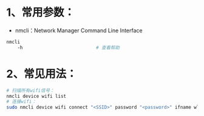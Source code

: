 # 1、常用参数：

- nmcli：Network Manager Command Line Interface

```bash
nmcli
	-h                           # 查看帮助
```

# 2、常见用法：

```bash
# 扫描所有wifi信号：
nmcli device wifi list
# 连接wifi：
sudo nmcli device wifi connect "<SSID>" password "<password>" ifname wlx502b731c5285
```

